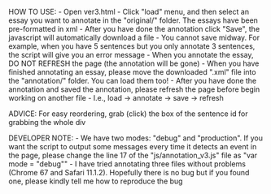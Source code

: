 HOW TO USE:
	- Open ver3.html
	- Click "load" menu, and then select an essay you want to annotate in the "original/" folder. The essays have been pre-formatted in xml
	- After you have done the annotation click "Save", the javascript will automatically download a file
		- You cannot save midway. For example, when you have 5 sentences but you only annotate 3 sentences, the script will give you an error message
		- When you annotate the essay, DO NOT REFRESH the page (the annotation will be gone)
		- When you have finished annotating an essay, please move the downloaded ".xml" file into the "annotation/" folder. You can load them too!
	- After you have done the annotation and saved the annotation, please refresh the page before begin working on another file
		- I.e., load -> annotate -> save -> refresh

ADVICE:
	For easy reordering, grab (click) the box of the sentence id for grabbing the whole div

DEVELOPER NOTE:
	- We have two modes: "debug" and "production". If you want the script to output some messages every time it detects an event in the page, please change the line 17 of the "js/annotation_v3.js" file as "var mode = "debug""
	- I have tried annotating three files without problems (Chrome 67 and Safari 11.1.2). Hopefully there is no bug but if you found one, please kindly tell me how to reproduce the bug